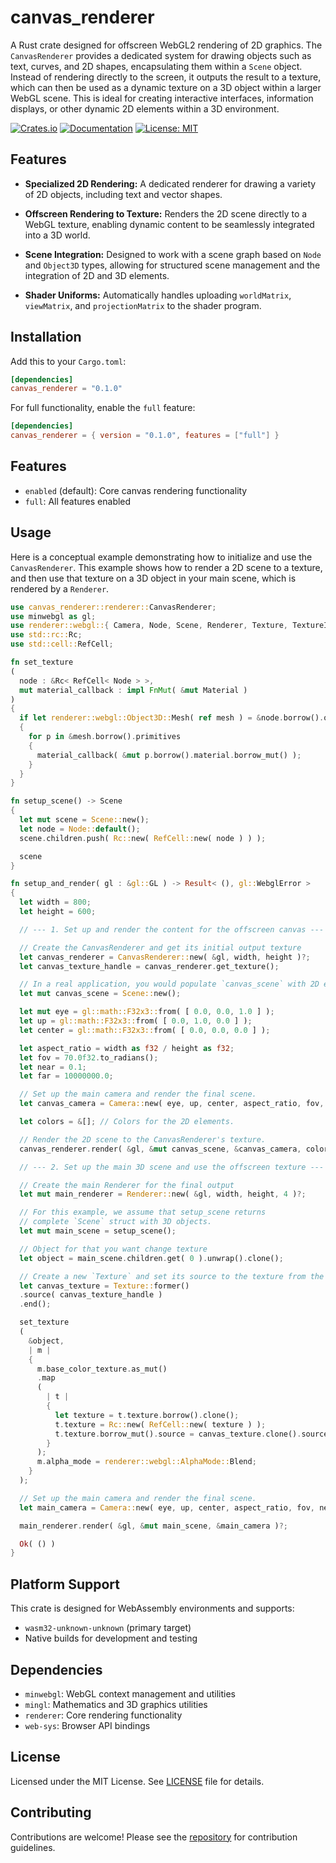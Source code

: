 # canvas_renderer

A Rust crate designed for offscreen WebGL2 rendering of 2D graphics. The `CanvasRenderer` provides a dedicated system for drawing objects such as text, curves, and 2D shapes, encapsulating them within a `Scene` object. Instead of rendering directly to the screen, it outputs the result to a texture, which can then be used as a dynamic texture on a 3D object within a larger WebGL scene. This is ideal for creating interactive interfaces, information displays, or other dynamic 2D elements within a 3D environment.

[![Crates.io](https://img.shields.io/crates/v/canvas_renderer.svg)](https://crates.io/crates/canvas_renderer)
[![Documentation](https://docs.rs/canvas_renderer/badge.svg)](https://docs.rs/canvas_renderer)
[![License: MIT](https://img.shields.io/badge/License-MIT-yellow.svg)](https://opensource.org/licenses/MIT)

## Features

  * **Specialized 2D Rendering:** A dedicated renderer for drawing a variety of 2D objects, including text and vector shapes.

  * **Offscreen Rendering to Texture:** Renders the 2D scene directly to a WebGL texture, enabling dynamic content to be seamlessly integrated into a 3D world.

  * **Scene Integration:** Designed to work with a scene graph based on `Node` and `Object3D` types, allowing for structured scene management and the integration of 2D and 3D elements.

  * **Shader Uniforms:** Automatically handles uploading `worldMatrix`, `viewMatrix`, and `projectionMatrix` to the shader program.

## Installation

Add this to your `Cargo.toml`:

```toml
[dependencies]
canvas_renderer = "0.1.0"
```

For full functionality, enable the `full` feature:

```toml
[dependencies]
canvas_renderer = { version = "0.1.0", features = ["full"] }
```

## Features

- `enabled` (default): Core canvas rendering functionality
- `full`: All features enabled

## Usage

Here is a conceptual example demonstrating how to initialize and use the `CanvasRenderer`. This example shows how to render a 2D scene to a texture, and then use that texture on a 3D object in your main scene, which is rendered by a `Renderer`.

```rust
use canvas_renderer::renderer::CanvasRenderer;
use minwebgl as gl;
use renderer::webgl::{ Camera, Node, Scene, Renderer, Texture, TextureInfo, Material };
use std::rc::Rc;
use std::cell::RefCell;

fn set_texture
(
  node : &Rc< RefCell< Node > >,
  mut material_callback : impl FnMut( &mut Material )
)
{
  if let renderer::webgl::Object3D::Mesh( ref mesh ) = &node.borrow().object
  {
    for p in &mesh.borrow().primitives
    {
      material_callback( &mut p.borrow().material.borrow_mut() );
    }
  }
}

fn setup_scene() -> Scene
{
  let mut scene = Scene::new();
  let node = Node::default();
  scene.children.push( Rc::new( RefCell::new( node ) ) );

  scene
}

fn setup_and_render( gl : &gl::GL ) -> Result< (), gl::WebglError >
{
  let width = 800;
  let height = 600;

  // --- 1. Set up and render the content for the offscreen canvas ---

  // Create the CanvasRenderer and get its initial output texture
  let canvas_renderer = CanvasRenderer::new( &gl, width, height )?;
  let canvas_texture_handle = canvas_renderer.get_texture();

  // In a real application, you would populate `canvas_scene` with 2D elements.
  let mut canvas_scene = Scene::new();

  let mut eye = gl::math::F32x3::from( [ 0.0, 0.0, 1.0 ] );
  let up = gl::math::F32x3::from( [ 0.0, 1.0, 0.0 ] );
  let center = gl::math::F32x3::from( [ 0.0, 0.0, 0.0 ] );

  let aspect_ratio = width as f32 / height as f32;
  let fov = 70.0f32.to_radians();
  let near = 0.1;
  let far = 10000000.0;

  // Set up the main camera and render the final scene.
  let canvas_camera = Camera::new( eye, up, center, aspect_ratio, fov, near, far );

  let colors = &[]; // Colors for the 2D elements.

  // Render the 2D scene to the CanvasRenderer's texture.
  canvas_renderer.render( &gl, &mut canvas_scene, &canvas_camera, colors )?;

  // --- 2. Set up the main 3D scene and use the offscreen texture ---

  // Create the main Renderer for the final output
  let mut main_renderer = Renderer::new( &gl, width, height, 4 )?;

  // For this example, we assume that setup_scene returns
  // complete `Scene` struct with 3D objects.
  let mut main_scene = setup_scene();

  // Object for that you want change texture
  let object = main_scene.children.get( 0 ).unwrap().clone();

  // Create a new `Texture` and set its source to the texture from the CanvasRenderer.
  let canvas_texture = Texture::former()
  .source( canvas_texture_handle )
  .end();

  set_texture
  (
    &object,
    | m |
    {
      m.base_color_texture.as_mut()
      .map
      (
        | t |
        {
          let texture = t.texture.borrow().clone();
          t.texture = Rc::new( RefCell::new( texture ) );
          t.texture.borrow_mut().source = canvas_texture.clone().source;
        }
      );
      m.alpha_mode = renderer::webgl::AlphaMode::Blend;
    }
  );

  // Set up the main camera and render the final scene.
  let main_camera = Camera::new( eye, up, center, aspect_ratio, fov, near, far );

  main_renderer.render( &gl, &mut main_scene, &main_camera )?;

  Ok( () )
}
```

## Platform Support

This crate is designed for WebAssembly environments and supports:

- `wasm32-unknown-unknown` (primary target)
- Native builds for development and testing

## Dependencies

- `minwebgl`: WebGL context management and utilities
- `mingl`: Mathematics and 3D graphics utilities
- `renderer`: Core rendering functionality
- `web-sys`: Browser API bindings

## License

Licensed under the MIT License. See [LICENSE](license) file for details.

## Contributing

Contributions are welcome! Please see the [repository](https://github.com/Wandalen/cgtools) for contribution guidelines.

